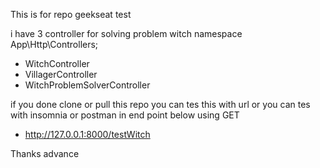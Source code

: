 This is for repo geekseat test

i have 3 controller for solving problem witch
namespace App\Http\Controllers;
- WitchController
- VillagerController
- WitchProblemSolverController



if you done clone or pull this repo you can tes this with url or you can tes with insomnia or postman in end point below using GET
- http://127.0.0.1:8000/testWitch


Thanks advance
